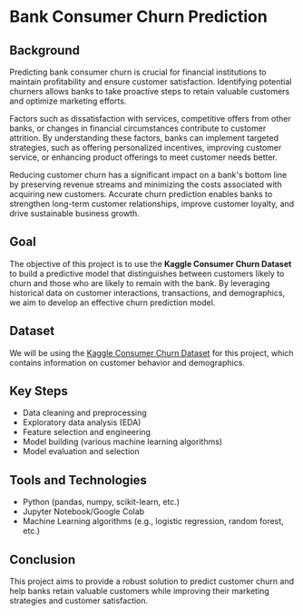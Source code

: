 # Bank Consumer Churn Prediction

## Background
Predicting bank consumer churn is crucial for financial institutions to maintain profitability and ensure customer satisfaction. Identifying potential churners allows banks to take proactive steps to retain valuable customers and optimize marketing efforts.

Factors such as dissatisfaction with services, competitive offers from other banks, or changes in financial circumstances contribute to customer attrition. By understanding these factors, banks can implement targeted strategies, such as offering personalized incentives, improving customer service, or enhancing product offerings to meet customer needs better.

Reducing customer churn has a significant impact on a bank's bottom line by preserving revenue streams and minimizing the costs associated with acquiring new customers. Accurate churn prediction enables banks to strengthen long-term customer relationships, improve customer loyalty, and drive sustainable business growth.

## Goal
The objective of this project is to use the **Kaggle Consumer Churn Dataset** to build a predictive model that distinguishes between customers likely to churn and those who are likely to remain with the bank. By leveraging historical data on customer interactions, transactions, and demographics, we aim to develop an effective churn prediction model.

## Dataset
We will be using the [Kaggle Consumer Churn Dataset](https://www.kaggle.com) for this project, which contains information on customer behavior and demographics.

## Key Steps
- Data cleaning and preprocessing
- Exploratory data analysis (EDA)
- Feature selection and engineering
- Model building (various machine learning algorithms)
- Model evaluation and selection

## Tools and Technologies
- Python (pandas, numpy, scikit-learn, etc.)
- Jupyter Notebook/Google Colab
- Machine Learning algorithms (e.g., logistic regression, random forest, etc.)

## Conclusion
This project aims to provide a robust solution to predict customer churn and help banks retain valuable customers while improving their marketing strategies and customer satisfaction.

